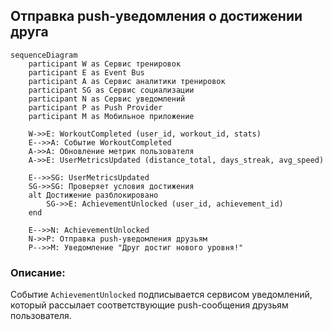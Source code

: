## Отправка push-уведомления о достижении друга

```mermaid
sequenceDiagram
    participant W as Сервис тренировок
    participant E as Event Bus
    participant A as Сервис аналитики тренировок
    participant SG as Сервис социализации
    participant N as Сервис уведомлений
    participant P as Push Provider
    participant M as Мобильное приложение

    W->>E: WorkoutCompleted (user_id, workout_id, stats)
    E-->>A: Событие WorkoutCompleted
    A->>A: Обновление метрик пользователя
    A->>E: UserMetricsUpdated (distance_total, days_streak, avg_speed)

    E-->>SG: UserMetricsUpdated
    SG->>SG: Проверяет условия достижения
    alt Достижение разблокировано
        SG->>E: AchievementUnlocked (user_id, achievement_id)
    end

    E-->>N: AchievementUnlocked
    N->>P: Отправка push-уведомления друзьям
    P-->>M: Уведомление "Друг достиг нового уровня!"
```

### Описание:

Событие `AchievementUnlocked` подписывается сервисом уведомлений, который рассылает соответствующие push-сообщения друзьям пользователя.
